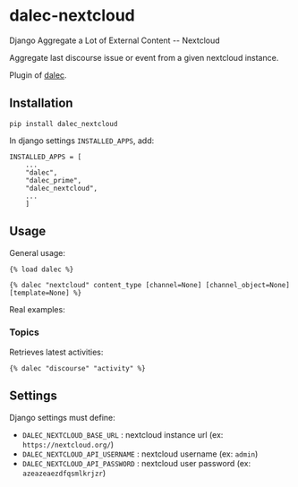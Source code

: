# dalec-nextcloud

Django Aggregate a Lot of External Content -- Nextcloud

Aggregate last discourse issue or event from a given nextcloud instance.

Plugin of [dalec](https://dev.webu.coop/w/i/dalec).

## Installation

```
pip install dalec_nextcloud
```

In django settings `INSTALLED_APPS`, add:

```
INSTALLED_APPS = [
    ...
    "dalec",
    "dalec_prime",
    "dalec_nextcloud",
    ...
    ]
```


## Usage

General usage:
```django
{% load dalec %}

{% dalec "nextcloud" content_type [channel=None] [channel_object=None] [template=None] %}
```

Real examples:

### Topics

Retrieves latest activities:
```django
{% dalec "discourse" "activity" %}
```


## Settings

Django settings must define:

  - `DALEC_NEXTCLOUD_BASE_URL` : nextcloud instance url (ex: `https://nextcloud.org/`)
  - `DALEC_NEXTCLOUD_API_USERNAME` : nextcloud username (ex: `admin`)
  - `DALEC_NEXTCLOUD_API_PASSWORD` : nextcloud user password (ex: `azeazeaezdfqsmlkrjzr`)


